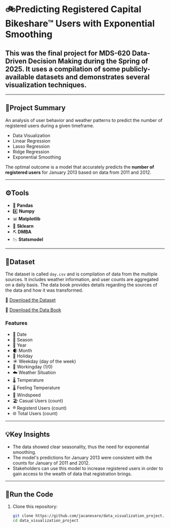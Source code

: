 # 🚲Predicting Registered Capital Bikeshare™ Users with Exponential Smoothing

## This was the final project for MDS-620 Data-Driven Decision Making during the Spring of 2025. It uses a compilation of some publicly-available datasets and demonstrates several visualization techniques.
---

## 🔭Project Summary

An analysis of user behavior and weather patterns to predict the number of registered users during a given timeframe.
- Data Visualization
- Linear Regression
- Lasso Regression
- Ridge Regression
- Exponential Smoothing

The optimal outcome is a model that accurately predicts the **number of registered users** for January 2013 based on data from 2011 and 2012.

---

## ⚙️Tools
- 🐼 **Pandas**
- #️⃣ **Numpy**
- 📊 **Matplotlib**
- 🤖 **Sklearn**
- ⛏️ **DMBA**
- 📉 **Statsmodel**

---

## 📂Dataset 

The dataset is called `day.csv` and is compilation of data from the multiple sources. It includes weather information, and user counts are aggregated on a daily basis. The data book provides details regarding the sources of the data and how it was transformed.

💾 [Download the Dataset](day.csv)

📖 [Download the Data Book](bike_sharing_data_book.pdf)

### Features
- 📅 Date
- 🍂 Season
- 🍾 Year
- 🌒 Month
- 🎄 Holiday
- ☀️ Weekday (day of the week)
- 💼 Workingday (1/0)
- ☁️ Weather Situation
- 🌡️ Temperature
- 🌡️ Feeling Temperature
- 🍃 Windspeed
- 🏖️ Casual Users (count)
- ®️ Registerd Users (count)
- 🌐 Total Users (count)

---

## 💡Key Insights
- The data showed clear seasonality, thus the need for exponential smoothing.
- The model's predictions for January 2013 were consistent with the counts for January of 2011 and 2012.
- Stakeholders can use this model to increase registered users in order to gain access to the wealth of data that registration brings.

--- 

## 🏃Run the Code

1. Clone this repository:
   ```bash
   git clone https://github.com/jacanevaro/data_visualization_project.git
   cd data_visualization_project


